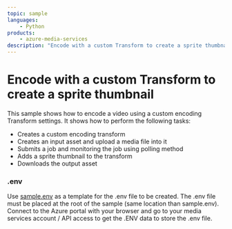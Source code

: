 ```yaml
---
topic: sample
languages:
    - Python
products:
    - azure-media-services
description: "Encode with a custom Transform to create a sprite thumbnail"
---
```


# Encode with a custom Transform to create a sprite thumbnail

This sample shows how to encode a video using a custom encoding Transform settings. It shows how to perform the following tasks:

* Creates a custom encoding transform
* Creates an input asset and upload a media file into it
* Submits a job and monitoring the job using polling method
* Adds a sprite thumbnail to the transform
* Downloads the output asset

### .env

Use [sample.env](../../sample.env) as a template for the .env file to be created. The .env file must be placed at the root of the sample (same location than sample.env).
Connect to the Azure portal with your browser and go to your media services account / API access to get the .ENV data to store the .env file.
